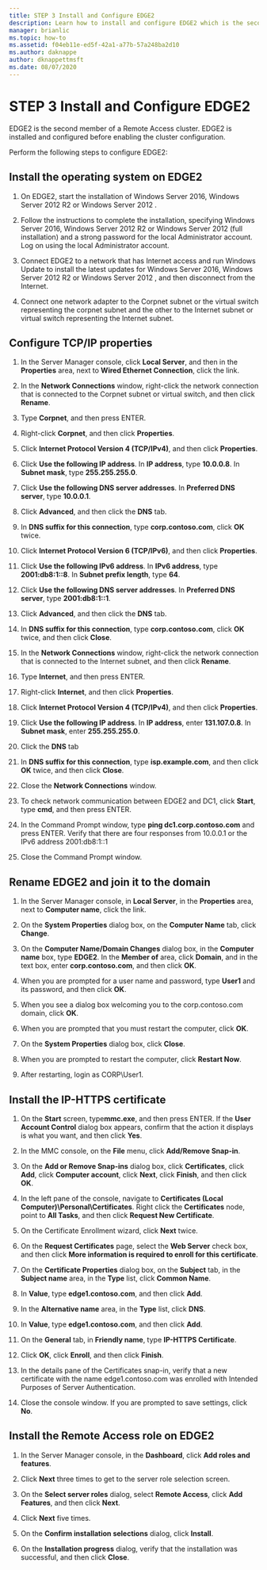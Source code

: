 ```yaml
---
title: STEP 3 Install and Configure EDGE2
description: Learn how to install and configure EDGE2 which is the second member of a Remote Access cluster.
manager: brianlic
ms.topic: how-to
ms.assetid: f04eb11e-ed5f-42a1-a77b-57a248ba2d10
ms.author: daknappe
author: dknappettmsft
ms.date: 08/07/2020
---
```

# STEP 3 Install and Configure EDGE2

EDGE2 is the second member of a Remote Access cluster. EDGE2 is installed and configured before enabling the cluster configuration.

Perform the following steps to configure EDGE2:

## <a name="installOS"></a>Install the operating system on EDGE2

1.  On EDGE2, start the installation of  Windows Server 2016,  Windows Server 2012 R2  or  Windows Server 2012 .

2.  Follow the instructions to complete the installation, specifying  Windows Server 2016,  Windows Server 2012 R2  or  Windows Server 2012  (full installation) and a strong password for the local Administrator account. Log on using the local Administrator account.

3.  Connect EDGE2 to a network that has Internet access and run Windows Update to install the latest updates for  Windows Server 2016,  Windows Server 2012 R2  or  Windows Server 2012 , and then disconnect from the Internet.

4.  Connect one network adapter to the Corpnet subnet or the virtual switch representing the corpnet subnet and the other to the Internet subnet or virtual switch representing the Internet subnet.

## <a name="TCP"></a>Configure TCP/IP properties

1.  In the Server Manager console, click **Local Server**, and then in the **Properties** area, next to **Wired Ethernet Connection**, click the link.

2.  In the **Network Connections** window, right-click the network connection that is connected to the Corpnet subnet or virtual switch, and then click **Rename**.

3.  Type **Corpnet**, and then press ENTER.

4.  Right-click **Corpnet**, and then click **Properties**.

5.  Click **Internet Protocol Version 4 (TCP/IPv4)**, and then click **Properties**.

6.  Click **Use the following IP address**. In **IP address**, type **10.0.0.8**. In **Subnet mask**, type **255.255.255.0**.

7.  Click **Use the following DNS server addresses**. In **Preferred DNS server**, type **10.0.0.1**.

8.  Click **Advanced**, and then click the **DNS** tab.

9. In **DNS suffix for this connection**, type **corp.contoso.com**, click **OK** twice.

10. Click **Internet Protocol Version 6 (TCP/IPv6)**, and then click **Properties**.

11. Click **Use the following IPv6 address**. In **IPv6 address**, type **2001:db8:1::8**. In **Subnet prefix length**, type **64**.

12. Click **Use the following DNS server addresses**. In **Preferred DNS server**, type **2001:db8:1::1**.

13. Click **Advanced**, and then click the **DNS** tab.

14. In **DNS suffix for this connection**, type **corp.contoso.com**, click **OK** twice, and then click **Close**.

15. In the **Network Connections** window, right-click the network connection that is connected to the Internet subnet, and then click **Rename**.

16. Type **Internet**, and then press ENTER.

17. Right-click **Internet**, and then click **Properties**.

18. Click **Internet Protocol Version 4 (TCP/IPv4)**, and then click **Properties**.

19. Click **Use the following IP address**. In **IP address**, enter **131.107.0.8**. In **Subnet mask**, enter **255.255.255.0**.

20. Click the **DNS** tab

21. In **DNS suffix for this connection**, type **isp.example.com**, and then click **OK** twice, and then click **Close**.

22. Close the **Network Connections** window.

23. To check network communication between EDGE2 and DC1, click **Start**, type **cmd**, and then press ENTER.

24. In the Command Prompt window, type **ping dc1.corp.contoso.com** and press ENTER. Verify that there are four responses from 10.0.0.1 or the IPv6 address 2001:db8:1::1

25. Close the Command Prompt window.

## <a name="rename"></a>Rename EDGE2 and join it to the domain

1.  In the Server Manager console, in **Local Server**, in the **Properties** area, next to **Computer name**, click the link.

2.  On the **System Properties** dialog box, on the **Computer Name** tab, click **Change**.

3.  On the **Computer Name/Domain Changes** dialog box, in the **Computer name** box, type **EDGE2**. In the **Member of** area, click **Domain**, and in the text box, enter **corp.contoso.com**, and then click **OK**.

4.  When you are prompted for a user name and password, type **User1** and its password, and then click **OK**.

5.  When you see a dialog box welcoming you to the corp.contoso.com domain, click **OK**.

6.  When you are prompted that you must restart the computer, click **OK**.

7.  On the **System Properties** dialog box, click **Close**.

8.  When you are prompted to restart the computer, click **Restart Now**.

9. After restarting, login as CORP\User1.

## <a name="IPHTTPSCert"></a>Install the IP-HTTPS certificate

1.  On the **Start** screen, type**mmc.exe**, and then press ENTER. If the **User Account Control** dialog box appears, confirm that the action it displays is what you want, and then click **Yes**.

2.  In the MMC console, on the **File** menu, click **Add/Remove Snap-in**.

3.  On the **Add or Remove Snap-ins** dialog box, click **Certificates**, click **Add**, click **Computer account**, click **Next**, click **Finish**, and then click **OK**.

4.  In the left pane of the console, navigate to **Certificates (Local Computer)\Personal\Certificates**. Right click the **Certificates** node, point to **All Tasks**, and then click **Request New Certificate**.

5.  On the Certificate Enrollment wizard, click **Next** twice.

6.  On the **Request Certificates** page, select the **Web Server** check box, and then click **More information is required to enroll for this certificate**.

7.  On the **Certificate Properties** dialog box, on the **Subject** tab, in the **Subject name** area, in the **Type** list, click **Common Name**.

8.  In **Value**, type **edge1.contoso.com**, and then click **Add**.

9. In the **Alternative name** area, in the **Type** list, click **DNS**.

10. In **Value**, type **edge1.contoso.com**, and then click **Add**.

11. On the **General** tab, in **Friendly name**, type **IP-HTTPS Certificate**.

12. Click **OK**, click **Enroll**, and then click **Finish**.

13. In the details pane of the Certificates snap-in, verify that a new certificate with the name edge1.contoso.com was enrolled with Intended Purposes of Server Authentication.

14. Close the console window. If you are prompted to save settings, click **No**.

## <a name="InstallDA"></a>Install the Remote Access role on EDGE2

1.  In the Server Manager console, in the **Dashboard**, click **Add roles and features**.

2.  Click **Next** three times to get to the server role selection screen.

3.  On the **Select server roles** dialog, select **Remote Access**, click **Add Features**, and then click **Next**.

4.  Click **Next** five times.

5.  On the **Confirm installation selections** dialog, click **Install**.

6.  On the **Installation progress** dialog, verify that the installation was successful, and then click **Close**.



